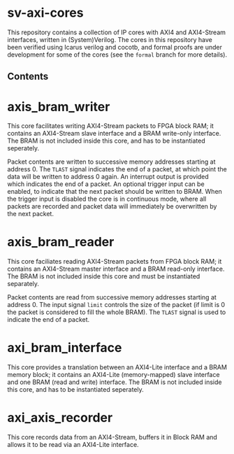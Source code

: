 # sv-axi-cores

This repository contains a collection of IP cores with AXI4 and AXI4-Stream interfaces, written in (System)Verilog.
The cores in this repository have been verified using Icarus verilog and cocotb, and formal proofs are under development for some of the cores (see the `formal` branch for more details). 



## Contents

# axis\_bram\_writer
This core facilitates writing AXI4-Stream packets to FPGA block RAM; it contains an AXI4-Stream slave interface and a BRAM write-only interface.
The BRAM is not included inside this core, and has to be instantiated seperately. 

Packet contents are written to successive memory addresses starting at address 0.
The `TLAST` signal indicates the end of a packet, at which point the data will be written to address 0 again.
An interrupt output is provided which indicates the end of a packet.
An optional trigger input can be enabled, to indicate that the next packet should be written to BRAM.
When the trigger input is disabled the core is in continuous mode, where all packets are recorded and packet data will immediately be overwritten by the next packet.

# axis\_bram\_reader
This core faciliates reading AXI4-Stream packets from FPGA block RAM; it contains an AXI4-Stream master interface and a BRAM read-only interface.
The BRAM is not included inside this core and must be instantiated separately.

Packet contents are read from successive memory addresses starting at address 0.
The input signal `limit` controls the size of the packet (if limit is 0 the packet is considered to fill the whole BRAM).
The `TLAST` signal is used to indicate the end of a packet.

# axi\_bram\_interface
This core provides a translation between an AXI4-Lite interface and a BRAM memory block; it contains an AXI4-Lite (memory-mapped) slave interface and one BRAM (read and write) interface.
The BRAM is not included inside this core, and has to be instantiated seperately.

# axi\_axis\_recorder
This core records data from an AXI4-Stream, buffers it in Block RAM and allows it to be read via an AXI4-Lite interface.



